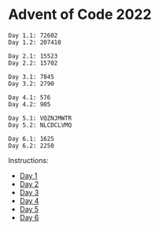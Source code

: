# Advent of Code 2022

```
Day 1.1: 72602
Day 1.2: 207410

Day 2.1: 15523
Day 2.2: 15702

Day 3.1: 7845
Day 3.2: 2790

Day 4.1: 576
Day 4.2: 905

Day 5.1: VQZNJMWTR
Day 5.2: NLCDCLVMQ

Day 6.1: 1625
Day 6.2: 2250
```

Instructions:

* [Day 1](data/day1.md)
* [Day 2](data/day2.md)
* [Day 3](data/day3.md)
* [Day 4](data/day4.md)
* [Day 5](data/day5.md)
* [Day 6](data/day6.md)